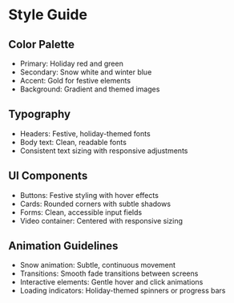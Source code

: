 # Style Guide

## Color Palette
- Primary: Holiday red and green
- Secondary: Snow white and winter blue
- Accent: Gold for festive elements
- Background: Gradient and themed images

## Typography
- Headers: Festive, holiday-themed fonts
- Body text: Clean, readable fonts
- Consistent text sizing with responsive adjustments

## UI Components
- Buttons: Festive styling with hover effects
- Cards: Rounded corners with subtle shadows
- Forms: Clean, accessible input fields
- Video container: Centered with responsive sizing

## Animation Guidelines
- Snow animation: Subtle, continuous movement
- Transitions: Smooth fade transitions between screens
- Interactive elements: Gentle hover and click animations
- Loading indicators: Holiday-themed spinners or progress bars
